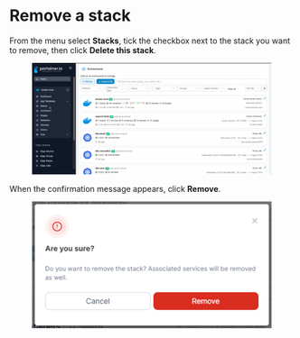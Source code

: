 # Remove a stack

From the menu select **Stacks**, tick the checkbox next to the stack you want to remove, then click **Delete this stack**.&#x20;

<figure><img src="../../../.gitbook/assets/2.15-docker_stack_delete_stack.gif" alt=""><figcaption></figcaption></figure>

When the confirmation message appears, click **Remove**.

<figure><img src="../../../.gitbook/assets/2.15-stack-remove-confirm.png" alt=""><figcaption></figcaption></figure>
